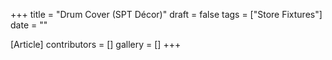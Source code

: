 +++
title = "Drum Cover (SPT Décor)"
draft = false
tags = ["Store Fixtures"]
date = ""

[Article]
contributors = []
gallery = []
+++